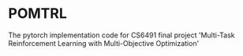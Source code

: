 # POMTRL
The pytorch implementation code for CS6491 final project 'Multi-Task Reinforcement Learning with Multi-Objective Optimization'
